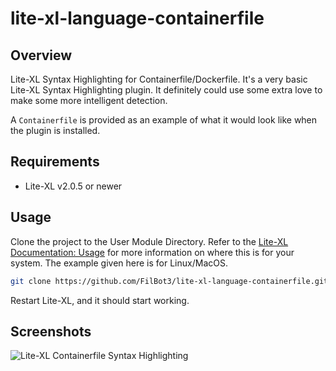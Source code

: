 # lite-xl-language-containerfile

## Overview

Lite-XL Syntax Highlighting for Containerfile/Dockerfile.
It's a very basic Lite-XL Syntax Highlighting plugin.
It definitely could use some extra love to make some more intelligent detection.

A `Containerfile` is provided as an example of what it would look like when the plugin is installed.

## Requirements

* Lite-XL v2.0.5 or newer

## Usage

Clone the project to the User Module Directory.
Refer to the [Lite-XL Documentation: Usage](https://lite-xl.com/?/documentation/usage) for more information on where this is for your system.
The example given here is for Linux/MacOS.

```bash
git clone https://github.com/FilBot3/lite-xl-language-containerfile.git ~/.config/lite-xl/plugins/language_containerfile
```

Restart Lite-XL, and it should start working.

## Screenshots

![Lite-XL Containerfile Syntax Highlighting](./docs/lite-xl-screenshot.png)

